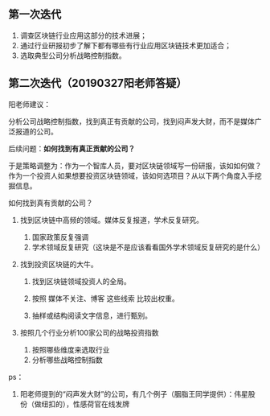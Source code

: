 ## 第一次迭代

1. 调查区块链行业应用这部分的技术进展；
2. 通过行业研报初步了解下都有哪些有行业应用区块链技术更加适合；
3. 选取典型公司分析战略控制指数。



## 第二次迭代（20190327阳老师答疑）

阳老师建议：

分析公司战略控制指数，找到真正有贡献的公司，找到闷声发大财，而不是媒体广泛报道的公司。

后续问题：**如何找到有真正贡献的公司？**



于是策略调整为：作为一个智库人员，要对区块链领域写一份研报，该如如何做？作为一个投资人如果想要投资区块链领域，该如何选项目？从以下两个角度入手挖掘信息。



如何找到真有贡献的公司？

1. 找到区块链中高频的领域。媒体反复报道，学术反复研究。
   1. 国家政策反复强调
   2. 学术领域反复研究（这块是不是应该看看国外学术领域反复研究的是什么）
2. 找到投资区块链的大牛。
   1. 找到区块链领域投资人的全局。
   2. 按照 媒体不关注、博客 这些线索 比较出权重。

   3. 抽样或结构阅读文字信息，进行甄别。

3. 按照几个行业分析100家公司的战略投资指数
   1. 按照哪些维度来选取行业
   2. 分析哪些战略控制指数



ps：

1. 阳老师提到的“闷声发大财”的公司，有几个例子（胭脂王同学提供）：伟星股份（做纽扣的），性感荷官在线发牌